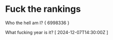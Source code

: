 # Fuck the rankings

Who the hell am I?
{ 6998336 }

What fucking year is it?
[ 2024-12-07T14:30:00Z ]
